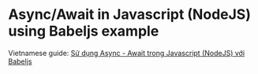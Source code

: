 # Async/Await in Javascript (NodeJS) using Babeljs example

Vietnamese guide: [Sử dụng Async - Await trong Javascript (NodeJS) với Babeljs](http://anythingjs.com/su-dung-async-await-trong-javascript-nodejs-voi-babeljs/)